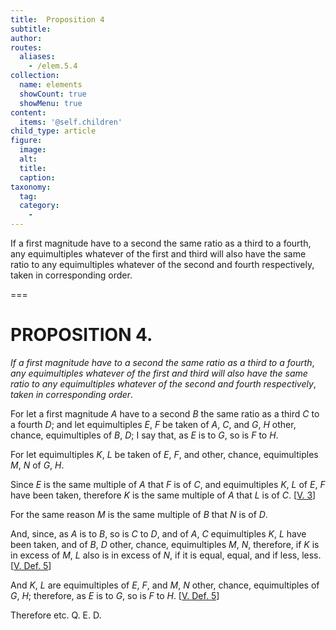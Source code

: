 ```yaml
---
title:  Proposition 4
subtitle: 
author:
routes:
  aliases:
    - /elem.5.4
collection:
  name: elements
  showCount: true
  showMenu: true
content:
  items: '@self.children'
child_type: article
figure:
  image:
  alt:
  title:
  caption:
taxonomy:
  tag:
  category:
    - 
---
```


<p><emph>If a first magnitude have to a second the same ratio as a third to a fourth</emph>, <emph>any equimultiples whatever of the first and third will also have the same ratio to any equimultiples whatever of the second and fourth respectively</emph>, <emph>taken in corresponding order</emph>. </p>

===

<h1>PROPOSITION 4.</h1>
<p><em>If a first magnitude have to a second the same ratio as a third to a fourth</em>, <em>any equimultiples whatever of the first and third will also have the same ratio to any equimultiples whatever of the second and fourth respectively</em>, <em>taken in corresponding order</em>. </p>

<p>For let a first magnitude <em>A</em> have to a second <em>B</em> the same ratio as a third <em>C</em> to a fourth <em>D</em>; and let equimultiples <em>E</em>, <em>F</em> be taken of <em>A</em>, <em>C</em>, and <em>G</em>, <em>H</em> other, chance, equimultiples of <em>B</em>, <em>D</em>; I say that, as <em>E</em> is to <em>G</em>, so is <em>F</em> to <em>H</em>. 
      </p>

<p>For let equimultiples <em>K</em>, <em>L</em> be taken of <em>E</em>, <em>F</em>, and other, chance, equimultiples <em>M</em>, <em>N</em> of <em>G</em>, <em>H</em>. </p>

<p>Since <em>E</em> is the same multiple of <em>A</em> that <em>F</em> is of <em>C</em>, and equimultiples <em>K</em>, <em>L</em> of <em>E</em>, <em>F</em> have been taken, therefore <em>K</em> is the same multiple of <em>A</em> that <em>L</em> is of <em>C</em>. [<a href="/elem.5.3">V. 3</a>] </p>

<p>For the same reason <span class="center"><em>M</em> is the same multiple of <em>B</em> that <em>N</em> is of <em>D</em>.</span>
       <pb n="143"/></p>

<p>And, since, as <em>A</em> is to <em>B</em>, so is <em>C</em> to <em>D</em>, and of <em>A</em>, <em>C</em> equimultiples <em>K</em>, <em>L</em> have been taken, and of <em>B</em>, <em>D</em> other, chance, equimultiples <em>M</em>, <em>N</em>, therefore, if <em>K</em> is in excess of <em>M</em>, <em>L</em> also is in excess of <em>N</em>, if it is equal, equal, and if less, less. [<a href="/elem.5.def.5">V. Def. 5</a>] </p>

<p>And <em>K</em>, <em>L</em> are equimultiples of <em>E</em>, <em>F</em>, and <em>M</em>, <em>N</em> other, chance, equimultiples of <em>G</em>, <em>H</em>; therefore, as <em>E</em> is to <em>G</em>, so is <em>F</em> to <em>H</em>. [<a href="/elem.5.def.5">V. Def. 5</a>] </p>

<p>Therefore etc. Q. E. D.</p>
